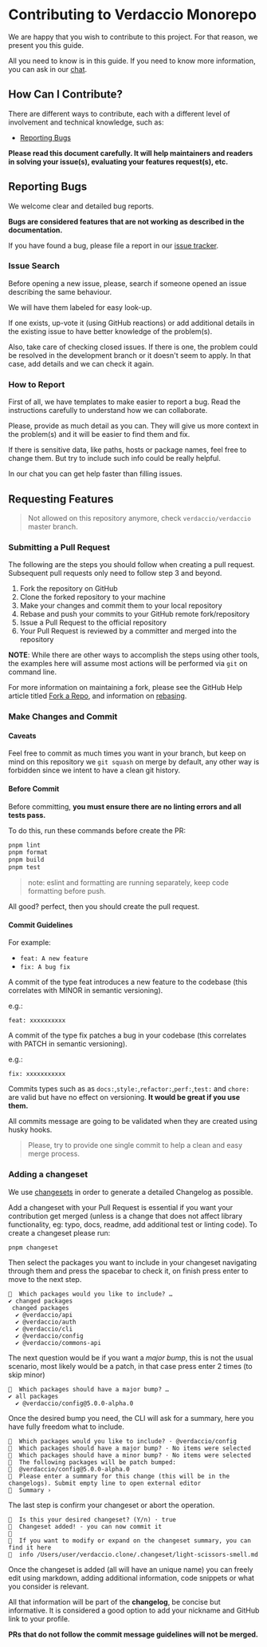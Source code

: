 # Contributing to Verdaccio Monorepo

We are happy that you wish to contribute to this project. For that reason, we present you this guide.

All you need to know is in this guide. If you need to know more information, you can ask in our [chat](#chat).

## How Can I Contribute?

There are different ways to contribute, each with a different level of involvement and technical knowledge, such as:

- [Reporting Bugs](#reporting-bugs)

**Please read this document carefully. It will help maintainers and readers in solving your issue(s), evaluating your features request(s), etc.**

## Reporting Bugs

We welcome clear and detailed bug reports.

**Bugs are considered features that are not working as described in the documentation.**

If you have found a bug, please file a report in our [issue tracker](https://github.com/verdaccio/monorepo/issues).

### Issue Search

Before opening a new issue, please, search if someone opened an issue describing the same behaviour.

We will have them labeled for easy look-up.

If one exists, up-vote it (using GitHub reactions) or add additional details in the existing issue to have better knowledge of the problem(s).

Also, take care of checking closed issues. If there is one, the problem could be resolved in the development branch or it doesn't seem to apply. In that case, add details and we can check it again.

### How to Report

First of all, we have templates to make easier to report a bug. Read the instructions carefully to understand how we can collaborate.

Please, provide as much detail as you can. They will give us more context in the problem(s) and it will be easier to find them and fix.

If there is sensitive data, like paths, hosts or package names, feel free to change them. But try to include such info could be really helpful.

In our chat you can get help faster than filling issues.

## Requesting Features

> Not allowed on this repository anymore, check `verdaccio/verdaccio` master branch.

### Submitting a Pull Request

The following are the steps you should follow when creating a pull request.
Subsequent pull requests only need to follow step 3 and beyond.

1. Fork the repository on GitHub
2. Clone the forked repository to your machine
3. Make your changes and commit them to your local repository
4. Rebase and push your commits to your GitHub remote fork/repository
5. Issue a Pull Request to the official repository
6. Your Pull Request is reviewed by a committer and merged into the repository

**NOTE**: While there are other ways to accomplish the steps using other tools,
the examples here will assume most actions will be performed via `git` on
command line.

For more information on maintaining a fork, please see the GitHub Help article
titled [Fork a Repo](https://help.github.com/articles/fork-a-repo/), and
information on [rebasing](https://git-scm.com/book/en/v2/Git-Branching-Rebasing).

### Make Changes and Commit

#### Caveats

Feel free to commit as much times you want in your branch, but keep on mind on this repository we `git squash` on merge by default, any other way is forbidden since we intent to have a clean git history.

#### Before Commit

Before committing, **you must ensure there are no linting errors and
all tests pass.**

To do this, run these commands before create the PR:

```bash
pnpm lint
pnpm format
pnpm build
pnpm test
```

> note: eslint and formatting are running separately, keep code formatting before push.

All good? perfect, then you should create the pull request.

#### Commit Guidelines

For example:

- `feat: A new feature`
- `fix: A bug fix`

A commit of the type feat introduces a new feature to the codebase
(this correlates with MINOR in semantic versioning).

e.g.:

```
feat: xxxxxxxxxx
```

A commit of the type fix patches a bug in your codebase (this correlates with PATCH in semantic versioning).

e.g.:

```
fix: xxxxxxxxxxx
```

Commits types such as as `docs:`,`style:`,`refactor:`,`perf:`,`test:`
and `chore:` are valid but have no effect on versioning. **It would be great if you use them.**

All commits message are going to be validated when they are created using husky hooks.

> Please, try to provide one single commit to help a clean and easy merge process.

### Adding a changeset

We use [changesets](https://github.com/atlassian/changesets) in order to generate a detailed Changelog as possible.

Add a changeset with your Pull Request is essential if you want your contribution get merged (unless is a change that does not affect library functionality, eg: typo, docs, readme, add additional test or linting code). To create a changeset please run:

```
pnpm changeset
```

Then select the packages you want to include in your changeset navigating through them and press the spacebar to check it, on finish press enter to move to the next step.

```
🦋  Which packages would you like to include? …
✔ changed packages
 changed packages
  ✔ @verdaccio/api
  ✔ @verdaccio/auth
  ✔ @verdaccio/cli
  ✔ @verdaccio/config
  ✔ @verdaccio/commons-api
```

The next question would be if you want a _major bump_, this is not the usual scenario, most likely would be a patch, in that case press enter 2 times (to skip minor)

```
🦋  Which packages should have a major bump? …
✔ all packages
  ✔ @verdaccio/config@5.0.0-alpha.0
```

Once the desired bump you need, the CLI will ask for a summary, here you have fully freedom what to include.

```
🦋  Which packages would you like to include? · @verdaccio/config
🦋  Which packages should have a major bump? · No items were selected
🦋  Which packages should have a minor bump? · No items were selected
🦋  The following packages will be patch bumped:
🦋  @verdaccio/config@5.0.0-alpha.0
🦋  Please enter a summary for this change (this will be in the changelogs). Submit empty line to open external editor
🦋  Summary ›
```

The last step is confirm your changeset or abort the operation.

```
🦋  Is this your desired changeset? (Y/n) · true
🦋  Changeset added! - you can now commit it
🦋
🦋  If you want to modify or expand on the changeset summary, you can find it here
🦋  info /Users/user/verdaccio.clone/.changeset/light-scissors-smell.md
```

Once the changeset is added (all will have an unique name) you can freely edit using markdown, adding additional information, code snippets or what you consider is relevant.

All that information will be part of the **changelog**, be concise but informative. It is considered a good option to add your nickname and GitHub link to your profile.

**PRs that do not follow the commit message guidelines will not be merged.**
